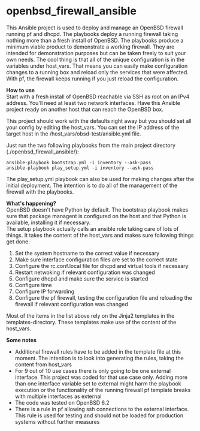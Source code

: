 # openbsd_firewall_ansible  
This Ansible project is used to deploy and manage an OpenBSD firewall running pf and dhcpd. The playbooks deploy a running firewall taking nothing more than a fresh install of OpenBSD. The playbooks produce a minimum viable product to demonstrate a working firewall. They are intended for demonstration purposes but can be taken freely to suit your own needs. The cool thing is that all of the unique configuration is in the variables under host_vars. That means you can easily make configuration changes to a running box and reload only the services that were affected. With pf, the firewall keeps running if you just reload the configuration.

**How to use**  
Start with a fresh install of OpenBSD reachable via SSH as root on an IPv4 address. You'll need at least two network interfaces. Have this Ansible project ready on another host that can reach the OpenBSD box.

This project should work with the defaults right away but you should set all your config by editing the host_vars. You can set the IP address of the target host in the /host_vars/obsd-test/ansible.yml file.

Just run the two following playbooks from the main project directory (./openbsd_firewall_ansible/):
```
ansible-playbook bootstrap.yml -i inventory --ask-pass
ansible-playbook play_setup.yml -i inventory --ask-pass
```
The play_setup.yml playbook can also be used for making changes after the initial deployment. The intention is to do all of the management of the firewall with the playbooks.

**What's happening?**  
OpenBSD doesn't have Python by default. The bootstrap playbook makes sure that package managent is configured on the host and that Python is available, installing it if necessary.  
The setup playbook actually calls an ansible role taking care of lots of things. It takes the content of the host_vars and makes sure following things get done:
1. Set the system hostname to the correct value if necessary
2. Make sure interface configuration files are set to the correct state
3. Configure the rc.conf.local file for dhcpd and virtual tools if necessary
4. Restart netwoking if relevant configuration was changed
5. Configure dhcpd and make sure the service is started
6. Configure time
7. Configure IP forwarding
8. Configure the pf firewall, testing the configuration file and reloading the firewall if relevant configuration was changed

Most of the items in the list above rely on the Jinja2 templates in the templates-directory. These templates make use of the content of the host_vars.

**Some notes**  
* Additional firewall rules have to be added in the template file at this moment. The intention is to look into generating the rules, taking the content from host_vars
* For 9 out of 10 use cases there is only going to be one external interface. This project was coded for that use case only. Adding more than one interface variable set to external might harm the playbook execution or the functionality of the running firewall
pf template breaks with multiple interfaces as external
* The code was tested on OpenBSD 6.2
* There is a rule in pf allowing ssh connections to the external interface. This rule is used for testing and should not be loaded for production systems without further measures
